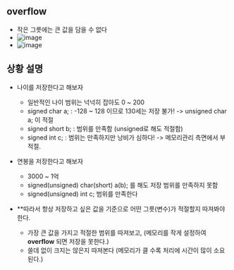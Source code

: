 ## **overflow**
  * 작은 그릇에는 큰 값을 담을 수 없다
  * ![image](https://user-images.githubusercontent.com/98008421/166648934-eece98f4-c3e2-46ec-b8cc-5799e4df3821.png)
  * ![image](https://user-images.githubusercontent.com/98008421/166649132-557aeb39-9e36-4218-8307-c87124141c57.png)


## 상황 설명
   * 나이를 저장한다고 해보자
     - 일반적인 나이 범위는 넉넉히 잡아도 0 ~ 200
     - signed char a; : -128 ~ 128 이므로 130세는 저장 불가! -> unsigned char a; 이 적절
     - signed short b; : 범위를 만족함 (unsigned로 해도 적절함)
     - signed int c; : 범위는 만족하지만 낭비가 심하다! -> 메모리관리 측면에서 부적절.
   
   * 연봉을 저장한다고 해보자
      - 3000 ~ 1억
      - signed(unsigned) char(short) a(b); 를 해도 저장 범위를 만족하지 못함
      - signed(unsigned) int c; 범위를 만족한다 
   
   * **따라서 항상 저장하고 싶은 값을 기준으로 어떤 그릇(변수)가 적절할지 따져봐야 한다.
     - 가장 큰 값을 가지고 적절한 범위를 따져보고, (메모리를 작게 설정하여 **overflow** 되면 저장을 못한다.)
     - 쓸데 없이 크지는 않은지 따져본다 (메모리가 클 수록 처리에 시간이 많이 소요된다.)

